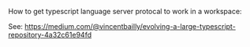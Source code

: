 
How to get typescript language server protocal to work in a workspace:

See:
https://medium.com/@vincentbailly/evolving-a-large-typescript-repository-4a32c61e94fd


